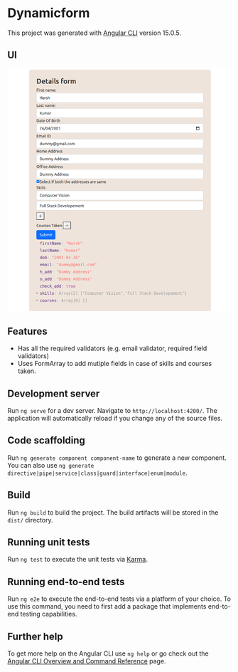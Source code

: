 # Dynamicform

This project was generated with [Angular CLI](https://github.com/angular/angular-cli) version 15.0.5.

## UI

![alt text](https://github.com/harsh-kumar-suman/dynamicform/blob/master/UI.png?raw=true)

## Features
* Has all the required validators (e.g. email validator, required field validators)
* Uses FormArray to add mutiple fields in case of skills and courses taken.

## Development server

Run `ng serve` for a dev server. Navigate to `http://localhost:4200/`. The application will automatically reload if you change any of the source files.

## Code scaffolding

Run `ng generate component component-name` to generate a new component. You can also use `ng generate directive|pipe|service|class|guard|interface|enum|module`.

## Build

Run `ng build` to build the project. The build artifacts will be stored in the `dist/` directory.

## Running unit tests

Run `ng test` to execute the unit tests via [Karma](https://karma-runner.github.io).

## Running end-to-end tests

Run `ng e2e` to execute the end-to-end tests via a platform of your choice. To use this command, you need to first add a package that implements end-to-end testing capabilities.

## Further help

To get more help on the Angular CLI use `ng help` or go check out the [Angular CLI Overview and Command Reference](https://angular.io/cli) page.
